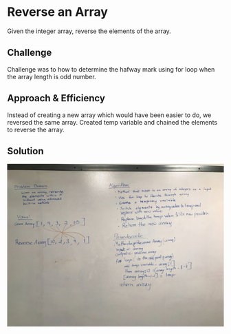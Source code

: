# Reverse an Array
<!-- Short summary or background information -->
Given the integer array, reverse the elements of the array. 
## Challenge
<!-- Description of the challenge -->
Challenge was to how to determine the hafway mark using for loop when the array length is odd number.

## Approach & Efficiency
<!-- What approach did you take? Why? What is the Big O space/time for this approach? -->
Instead of creating a new array which would have been easier to do, we reversed the same array. Created temp variable and chained the elements to reverse the array.

## Solution
<!-- Embedded whiteboard image -->
![array reverse whiteboard Image](../assets/arrayReverse.jpg)